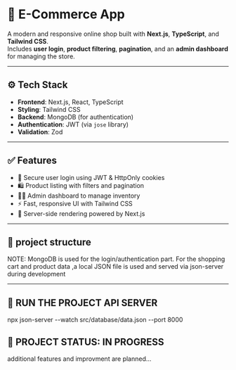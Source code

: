 <!-- This is a [Next.js](https://nextjs.org) project bootstrapped with [`create-next-app`](https://nextjs.org/docs/app/api-reference/cli/create-next-app).

## Getting Started

First, run the development server:

```bash
npm run dev
# or
yarn dev
# or
pnpm dev
# or
bun dev
```

Open [http://localhost:3000](http://localhost:3000) with your browser to see the result.

You can start editing the page by modifying `app/page.tsx`. The page auto-updates as you edit the file.

This project uses [`next/font`](https://nextjs.org/docs/app/building-your-application/optimizing/fonts) to automatically optimize and load [Geist](https://vercel.com/font), a new font family for Vercel.

## Learn More

To learn more about Next.js, take a look at the following resources:

- [Next.js Documentation](https://nextjs.org/docs) - learn about Next.js features and API.
- [Learn Next.js](https://nextjs.org/learn) - an interactive Next.js tutorial.

You can check out [the Next.js GitHub repository](https://github.com/vercel/next.js) - your feedback and contributions are welcome!

## Deploy on Vercel

The easiest way to deploy your Next.js app is to use the [Vercel Platform](https://vercel.com/new?utm_medium=default-template&filter=next.js&utm_source=create-next-app&utm_campaign=create-next-app-readme) from the creators of Next.js.

Check out our [Next.js deployment documentation](https://nextjs.org/docs/app/building-your-application/deploying) for more details. -->
# 🛒 E-Commerce App

A modern and responsive online shop built with **Next.js**, **TypeScript**, and **Tailwind CSS**.  
Includes **user login**, **product filtering**, **pagination**, and an **admin dashboard** for managing the store.

---

## ⚙️ Tech Stack

- **Frontend**: Next.js, React, TypeScript  
- **Styling**: Tailwind CSS  
- **Backend**: MongoDB (for authentication)
- **Authentication**: JWT (via `jose` library)  
- **Validation**: Zod

---

## ✅ Features

- 🔐 Secure user login using JWT & HttpOnly cookies  
- 🛍️ Product listing with filters and pagination  
- 🧑‍💼 Admin dashboard to manage inventory  
- ⚡ Fast, responsive UI with Tailwind CSS  
- 🔄 Server-side rendering powered by Next.js

---

## 🚀 project structure 

NOTE:
MongoDB is used for the login/authentication part.
For the shopping cart and product data ,a local JSON file is used and served via json-server during development 

---

## 🚀 RUN THE PROJECT API SERVER 
npx json-server --watch src/database/data.json --port 8000

## 🚀 PROJECT STATUS: IN PROGRESS
additional features and improvment are planned...


